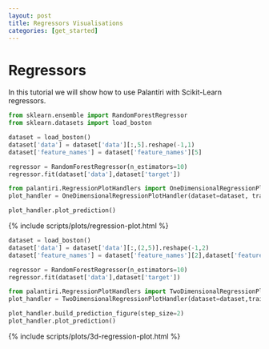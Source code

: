 ```yaml
---
layout: post
title: Regressors Visualisations
categories: [get_started] 
---
```

# Regressors
In this tutorial we will show how to use Palantíri with Scikit-Learn regressors.

```python
from sklearn.ensemble import RandomForestRegressor
from sklearn.datasets import load_boston
```

```python
dataset = load_boston()
dataset['data'] = dataset['data'][:,5].reshape(-1,1)
dataset['feature_names'] = dataset['feature_names'][5]
```

```python
regressor = RandomForestRegressor(n_estimators=10)
regressor.fit(dataset['data'],dataset['target'])
```

```python
from palantiri.RegressionPlotHandlers import OneDimensionalRegressionPlotHandler
plot_handler = OneDimensionalRegressionPlotHandler(dataset=dataset, trained_regressor=regressor)
```

```python
plot_handler.plot_prediction()
```
{% include scripts/plots/regression-plot.html %}

```python
dataset = load_boston()
dataset['data'] = dataset['data'][:,(2,5)].reshape(-1,2)
dataset['feature_names'] = dataset['feature_names'][2],dataset['feature_names'][5]
```

```python
regressor = RandomForestRegressor(n_estimators=10)
regressor.fit(dataset['data'],dataset['target'])
```

```python
from palantiri.RegressionPlotHandlers import TwoDimensionalRegressionPlotHandler
plot_handler = TwoDimensionalRegressionPlotHandler(dataset=dataset,trained_regressor=regressor)
```

```python
plot_handler.build_prediction_figure(step_size=2)
plot_handler.plot_prediction()
```
{% include scripts/plots/3d-regression-plot.html %}
